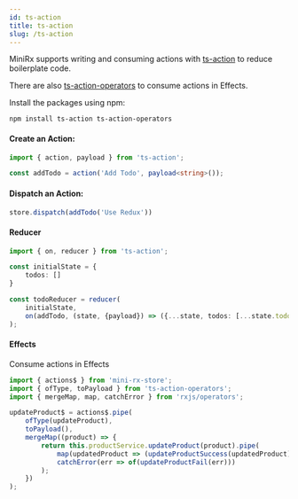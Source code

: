 ```yaml
---
id: ts-action
title: ts-action
slug: /ts-action
---
```

MiniRx supports writing and consuming actions with [ts-action](https://www.npmjs.com/package/ts-action) to reduce boilerplate code.

There are also [ts-action-operators](https://www.npmjs.com/package/ts-action-operators) to consume actions in Effects.

Install the packages using npm:

`npm install ts-action ts-action-operators`

#### Create an Action:

```ts
import { action, payload } from 'ts-action';

const addTodo = action('Add Todo', payload<string>());
```

#### Dispatch an Action:

```ts
store.dispatch(addTodo('Use Redux'))
```

#### Reducer

```ts
import { on, reducer } from 'ts-action';

const initialState = {
    todos: []
}

const todoReducer = reducer(
    initialState,
    on(addTodo, (state, {payload}) => ({...state, todos: [...state.todos, payload]}))
);
```

#### Effects

Consume actions in Effects

```ts
import { actions$ } from 'mini-rx-store';
import { ofType, toPayload } from 'ts-action-operators';
import { mergeMap, map, catchError } from 'rxjs/operators';

updateProduct$ = actions$.pipe(
    ofType(updateProduct),
    toPayload(),
    mergeMap((product) => {
        return this.productService.updateProduct(product).pipe(
            map(updatedProduct => (updateProductSuccess(updatedProduct))),
            catchError(err => of(updateProductFail(err)))
        );
    })
);
```
